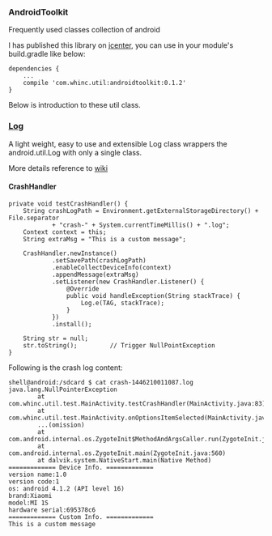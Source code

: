 
### AndroidToolkit

Frequently used classes collection of android

I has published this library on [jcenter][1], you can use in your module's build.gradle like below:

```
dependencies {
    ...
    compile 'com.whinc.util:androidtoolkit:0.1.2'
}
```

Below is introduction to these util class.

### [Log][log_wiki]

A light weight, easy to use and extensible Log class wrappers the android.util.Log with only a single class.

More details reference to [wiki][log_wiki]


#### CrashHandler

```
private void testCrashHandler() {
    String crashLogPath = Environment.getExternalStorageDirectory() + File.separator
            + "crash-" + System.currentTimeMillis() + ".log";
    Context context = this;
    String extraMsg = "This is a custom message";

    CrashHandler.newInstance()
            .setSavePath(crashLogPath)
            .enableCollectDeviceInfo(context)
            .appendMessage(extraMsg)
            .setListener(new CrashHandler.Listener() {
                @Override
                public void handleException(String stackTrace) {
                    Log.e(TAG, stackTrace);
                }
            })
            .install();

    String str = null;
    str.toString();         // Trigger NullPointException
}
```

Following is the crash log content:

```
shell@android:/sdcard $ cat crash-1446210011087.log
java.lang.NullPointerException
        at com.whinc.util.test.MainActivity.testCrashHandler(MainActivity.java:83)
        at com.whinc.util.test.MainActivity.onOptionsItemSelected(MainActivity.java:52)
        ...(omission)
        at com.android.internal.os.ZygoteInit$MethodAndArgsCaller.run(ZygoteInit.java:793)
        at com.android.internal.os.ZygoteInit.main(ZygoteInit.java:560)
        at dalvik.system.NativeStart.main(Native Method)
============= Device Info. =============
version name:1.0
version code:1
os: android 4.1.2 (API level 16)
brand:Xiaomi
model:MI 1S
hardware serial:695378c6
============= Custom Info. =============
This is a custom message
```

[1]:https://bintray.com/whinc/maven/androidtoolkit/view
[log_wiki]:https://github.com/whinc/AndroidToolkit/wiki/Log
